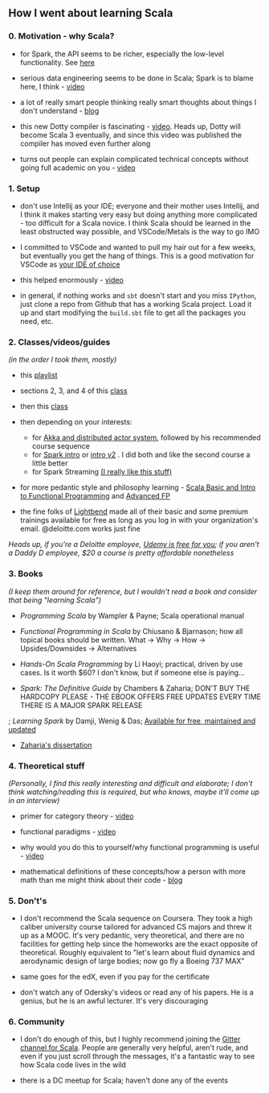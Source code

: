 ## How I went about learning Scala

### 0. Motivation - why Scala?

* for Spark, the API seems to be richer, especially the low-level functionality. See [here](https://www.youtube.com/watch?v=LBoSgiLV_NQ)

* serious data engineering seems to be done in Scala; Spark is to blame here, I think - [video](https://www.youtube.com/watch?v=MG1XMUWG1oM)

* a lot of really smart people thinking really smart thoughts about things I don't understand - [blog](https://blog.softwaremill.com/why-scala-a6ac8c98c541)

* this new Dotty compiler is fascinating - [video](https://www.youtube.com/watch?v=Nv-BzYOMiWY&t=922s). Heads up, Dotty will become Scala 3 eventually, and since this video was published the compiler has moved even further along

* turns out people can explain complicated technical concepts without going full academic on you - [video](https://www.youtube.com/watch?v=IayQ7lxPUP4)

### 1. Setup

* don't use Intellij as your IDE; everyone and their mother uses Intellij, and I think it makes starting very easy but doing anything more complicated - too difficult for a Scala novice. I think Scala should be learned in the least obstructed way possible, and VSCode/Metals is the way to go IMO

* I committed to VSCode and wanted to pull my hair out for a few weeks, but eventually you get the hang of things. This is a good motivation for VSCode as [your IDE of choice](https://www.youtube.com/watch?v=MRQMylDxBJ8&t=1412s)

* this helped enormously - [video](https://www.youtube.com/watch?v=kc2jrTEs5ug&t=641s)

* in general, if nothing works and `sbt` doesn't start and you miss `IPython`, just clone a repo from Github that has a working Scala project. Load it up and start modifying the `build.sbt` file to get all the packages you need, etc.

### 2. Classes/videos/guides
*(in the order I took them, mostly)*

* this [playlist](https://www.youtube.com/watch?v=pq4MneSnZDc&list=PLJGDHERh23x-YBJ8LmYU_IGBFflvsKfLu)

* sections 2, 3, and 4 of this [class](https://www.udemy.com/course/rock-the-jvm-scala-for-beginners/)

* then this [class](https://www.udemy.com/course/advanced-scala/)

* then depending on your interests:
    
    - for [Akka and distributed actor system](https://www.udemy.com/course/akka-essentials), followed by his recommended course sequence
    - for [Spark intro](https://www.udemy.com/course/apache-spark-with-scala-hands-on-with-big-data) or [intro v2](https://www.udemy.com/course/spark-essentials)
    . I did both and like the second course a little better
    - for Spark Streaming [(I really like this stuff)](https://www.udemy.com/course/spark-streaming)

* for more pedantic style and philosophy learning - [Scala Basic and Intro to Functional Programming](https://rockthejvm.com/p/scala) and [Advanced FP](https://rockthejvm.com/p/advanced-scala)

* the fine folks of [Lightbend](https://academy.lightbend.com/) made all of their basic and some premium trainings available for free as long as you log in with your organization's email. @deloitte.com works just fine

_Heads up, if you're a Deloitte employee, [Udemy is free for you](https://deloittedevelopment.udemy.com/); if you aren't a Daddy D employee, $20 a course is pretty affordable nonetheless_

### 3. Books
*(I keep them around for reference, but I wouldn't read a book and consider that being "learning Scala")*

* _Programming Scala_ by Wampler & Payne; Scala operational manual

* _Functional Programming in Scala_ by Chiusano & Bjarnason; how all topical books should be written. What -> Why -> How -> Upsides/Downsides -> Alternatives

* _Hands-On Scala Programming_ by Li Haoyi; practical, driven by use cases. Is it worth $60? I don't know, but if someone else is paying...

* _Spark: The Definitive Guide_ by Chambers & Zaharia; DON'T BUY THE HARDCOPY PLEASE - THE EBOOK OFFERS FREE UPDATES EVERY TIME THERE IS A MAJOR SPARK RELEASE

; _Learning Spark_ by Damji, Wenig & Das; [Available for free, maintained and updated](https://pages.databricks.com/rs/094-YMS-629/images/LearningSpark2.0.pdf)

* [Zaharia's dissertation](https://www2.eecs.berkeley.edu/Pubs/TechRpts/2014/EECS-2014-12.pdf)

### 4. Theoretical stuff
*(Personally, I find this really interesting and difficult and elaborate; I don't think watching/reading this is required, but who knows, maybe it'll come up in an interview)*

* primer for category theory - [video](https://www.youtube.com/watch?v=Ss149MsZluI&t=2856s)

* functional paradigms - [video](https://www.youtube.com/watch?v=L0aYcq1tqMo)

* why would you do this to yourself/why functional programming is useful  - [video](https://www.youtube.com/watch?v=m40YOZr1nxQ&t=1728s)

* mathematical definitions of these concepts/how a person with more math than me might think about their code - [blog](https://typista.org/categories-in-dotty/)

### 5. Don't's

* I don't recommend the Scala sequence on Coursera. They took a high caliber university course tailored for advanced CS majors and threw it up as a MOOC. It's very pedantic, very theoretical, and there are no facilities for getting help since the homeworks are the exact opposite of theoretical. Roughly equivalent to "let's learn about fluid dynamics and aerodynamic design of large bodies; now go fly a Boeing 737 MAX"

* same goes for the edX, even if you pay for the certificate

* don't watch any of Odersky's videos or read any of his papers. He is a genius, but he is an awful lecturer. It's very discouraging

### 6. Community

* I don't do enough of this, but I highly recommend joining the [Gitter channel for Scala](https://gitter.im/scala/scala). People are generally very helpful, aren't rude, and even if you just scroll through the messages, it's a fantastic way to see how Scala code lives in the wild

* there is a DC meetup for Scala; haven't done any of the events